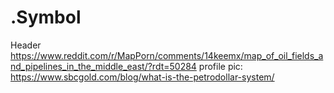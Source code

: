 # .Symbol
Header https://www.reddit.com/r/MapPorn/comments/14keemx/map_of_oil_fields_and_pipelines_in_the_middle_east/?rdt=50284 profile pic: https://www.sbcgold.com/blog/what-is-the-petrodollar-system/
